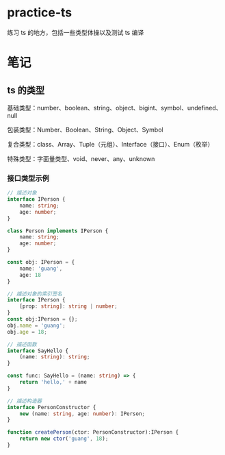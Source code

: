 # practice-ts

练习 ts 的地方，包括一些类型体操以及测试 ts 编译

# 笔记

## ts 的类型

基础类型：number、boolean、string、object、bigint、symbol、undefined、null

包装类型：Number、Boolean、String、Object、Symbol

复合类型：class、Array、Tuple（元组）、Interface（接口）、Enum（枚举）

特殊类型：字面量类型、void、never、any、unknown

### 接口类型示例

```typescript
// 描述对象
interface IPerson {
    name: string;
    age: number;
}

class Person implements IPerson {
    name: string;
    age: number;
}

const obj: IPerson = {
    name: 'guang',
    age: 18
}

// 描述对象的索引签名 
interface IPerson {
    [prop: string]: string | number;
}
const obj:IPerson = {};
obj.name = 'guang';
obj.age = 18;

// 描述函数
interface SayHello {
    (name: string): string;
}

const func: SayHello = (name: string) => {
    return 'hello,' + name
}

// 描述构造器
interface PersonConstructor {
    new (name: string, age: number): IPerson;
}

function createPerson(ctor: PersonConstructor):IPerson {
    return new ctor('guang', 18);
}

```